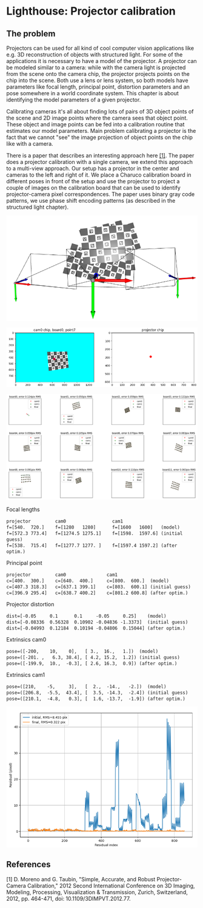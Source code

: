 # Lighthouse: Projector calibration

## The problem

Projectors can be used for all kind of cool computer vision applications like e.g. 3D reconstruction of objects with structured light. For some of the applications it is necessary to have a model of the projector. A projector can be modeled similar to a camera: while with the camera light is projected from the scene onto the camera chip, the projector projects points on the chip into the scene. Both use a lens or lens system, so both models have parameters like focal length, principal point, distortion parameters and an pose somewhere in a world coordinate system. This chapter is about identifying the model parameters of a given projector.

Calibrating cameras it's all about finding lots of pairs of 3D object points of the scene and 2D image points where the camera sees that object point. These object and image points can be fed into a calibration routine that estimates our model parameters. Main problem calibrating a projector is the fact that we cannot "see" the image projection of object points on the chip like with a camera.

There is a paper that describes an interesting approach here [[1]](#1). The paper does a projector calibration with a single camera, we extend this approach to a multi-view approach. Our setup has a projector in the center and cameras to the left and right of it. We place a Charuco calibration board in different poses in front of the setup and use the projector to project a couple of images on the calibration board that can be used to identify projector-camera pixel correspondences. The paper uses binary gray code patterns, we use phase shift encoding patterns (as described in the structured light chapter).

![](images/setup.png)


![](images/cam_projector_match.png)

![](images/projector_image_points.png)

Focal lengths
```
projector         cam0                 cam1
f=[540.  720.]    f=[1280   1280]      f=[1600   1600]   (model)
f=[572.3 773.4]   f=[1274.5 1275.1]    f=[1598.  1597.6] (initial guess)
f=[538.  715.4]   f=[1277.7 1277. ]    f=[1597.4 1597.2] (after optim.)
```

Principal point
```
projector         cam0               cam1
c=[400.  300.]    c=[640.  400.]     c=[800.  600.]  (model)
c=[407.3 318.3]   c=[637.1 399.1]    c=[803.  600.1] (initial guess)
c=[396.9 295.4]   c=[638.7 400.2]    c=[801.2 600.8] (after optim.)
```

Projector distortion
```
dist=[-0.05     0.1      0.1     -0.05     0.25]    (model)
dist=[-0.08336  0.56328  0.10902 -0.04836 -1.3373]  (initial guess)
dist=[-0.04993  0.12184  0.10194 -0.04806  0.15044] (after optim.)
```

Extrinsics cam0
```
pose=([-200,    10,    0],   [ 3.,  16.,   1.])  (model)
pose=([-201. ,   6.3, 38.4], [ 4.2, 15.2,  1.2]) (initial guess)
pose=([-199.9,  10.,  -0.3], [ 2.6, 16.3,  0.9]) (after optim.)
```

Extrinsics cam1
```
pose=([210,    -5,     3],   [  2.,  -14.,   -2.])  (model)
pose=([206.8,  -5.5,  43.4], [  3.5, -14.3,  -2.4]) (initial guess)
pose=([210.1,  -4.8,   0.3], [  1.6, -13.7,  -1.9]) (after optim.)
```

![](images/residuals.png)



## References

<a id="1">[1]</a>
D. Moreno and G. Taubin, "Simple, Accurate, and Robust Projector-Camera Calibration," 2012 Second International Conference on 3D Imaging, Modeling, Processing, Visualization & Transmission, Zurich, Switzerland, 2012, pp. 464-471, doi: 10.1109/3DIMPVT.2012.77.